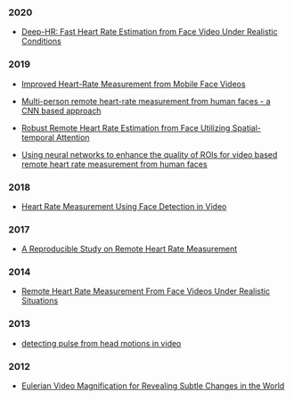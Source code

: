 ### 2020
- [Deep-HR: Fast Heart Rate Estimation from Face Video Under Realistic Conditions](https://arxiv.org/abs/2002.04821)


### 2019
- [Improved Heart-Rate Measurement from
Mobile Face Videos](https://www.mdpi.com/2079-9292/8/6/663)

- [Multi-person remote heart-rate measurement from
human faces - a CNN based approach](https://www.researchgate.net/publication/337772531_Multi-person_remote_heart-rate_measurement_from_human_faces_-_a_CNN_based_approach)

- [Robust Remote Heart Rate Estimation from Face Utilizing Spatial-temporal Attention](https://www.researchgate.net/publication/332242335_Robust_Remote_Heart_Rate_Estimation_from_Face_Utilizing_Spatial-temporal_Attention)

- [Using neural networks to enhance the quality of ROIs for video based remote heart rate measurement from human faces](https://ieeexplore.ieee.org/document/8661915https://ieeexplore.ieee.org/document/8661915)


### 2018
- [Heart Rate Measurement Using Face Detection in Video](https://ieeexplore.ieee.org/document/8484779)


### 2017
- [A Reproducible Study on Remote Heart Rate Measurement](https://arxiv.org/abs/1709.00962)


### 2014
- [Remote Heart Rate Measurement From Face Videos Under Realistic Situations](https://zpascal.net/cvpr2014/Li_Remote_Heart_Rate_2014_CVPR_paper.pdf)


### 2013
- [detecting pulse from head motions in video](https://ieeexplore.ieee.org/document/6619284)


### 2012
- [Eulerian Video Magnification for Revealing Subtle Changes in the World](http://people.csail.mit.edu/mrub/evm/)
